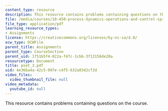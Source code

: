 ```yaml
---
content_type: resource
description: This resource contains problems containing questions on the course.
file: /media/courses/10-450-process-dynamics-operations-and-control-spring-2006/4e36ba4a42c5997ec4f5632a0342cf2d_pset_3.pdf
file_type: application/pdf
learning_resource_types:
- Assignments
license: https://creativecommons.org/licenses/by-nc-sa/4.0/
ocw_type: OCWFile
parent_title: Assignments
parent_type: CourseSection
parent_uid: 1751b5f4-022a-f47c-1cbb-3f13156de20a
resourcetype: Document
title: pset_3.pdf
uid: 4e36ba4a-42c5-997e-c4f5-632a0342cf2d
video_files:
  video_thumbnail_file: null
video_metadata:
  youtube_id: null
---
```

This resource contains problems containing questions on the course.